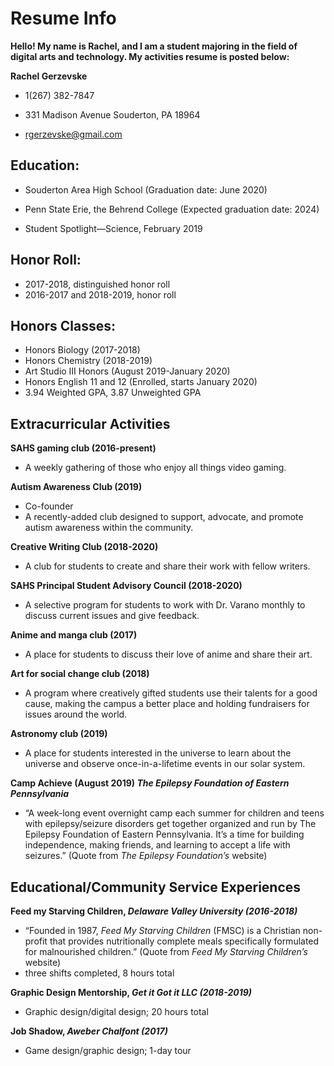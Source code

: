 # Resume Info

**Hello! My name is Rachel, and I am a student majoring in the field of digital arts and technology. My activities resume is posted below:**

 **Rachel Gerzevske**  
 
* 1(267) 382-7847

* 331 Madison Avenue Souderton, PA 18964
 
* rgerzevske@gmail.com 

## **Education:**
* Souderton Area High School (Graduation date: June 2020)

* Penn State Erie, the Behrend College (Expected graduation date: 2024)

* Student Spotlight—Science, February 2019

## **Honor Roll:** 
*	2017-2018, distinguished honor roll 
* 2016-2017 and 2018-2019, honor roll

## **Honors Classes:** 
* Honors Biology (2017-2018)
* Honors Chemistry (2018-2019)
*	Art Studio III Honors (August 2019-January 2020)
* Honors English 11 and 12 (Enrolled, starts January 2020)
* 3.94 Weighted GPA, 3.87 Unweighted GPA

## **Extracurricular Activities**

 **SAHS gaming club (2016-present)**
*	A weekly gathering of those who enjoy all things video gaming.

**Autism Awareness Club (2019)**
*	Co-founder
*	A recently-added club designed to support, advocate, and promote autism awareness within the community.

**Creative Writing Club (2018-2020)**
*	A club for students to create and share their work with fellow writers.

**SAHS Principal Student Advisory Council (2018-2020)**
*	A selective program for students to work with Dr. Varano monthly to discuss current issues and give feedback.  

**Anime and manga club (2017)**
*	A place for students to discuss their love of anime and share their art.

**Art for social change club (2018)**
*	A program where creatively gifted students use their talents for a good cause, making the campus a better place and holding fundraisers for issues around the world. 

**Astronomy club (2019)**
*	A place for students interested in the universe to learn about the universe and observe once-in-a-lifetime events in our solar system.

**Camp Achieve (August 2019) *The Epilepsy Foundation of Eastern Pennsylvania***
*	“A week-long event overnight camp each summer for children and teens with epilepsy/seizure disorders get together organized and run by The Epilepsy Foundation of Eastern Pennsylvania. It’s a time for building independence, making friends, and learning to accept a life with seizures.” (Quote from *The Epilepsy Foundation’s* website)

## **Educational/Community Service Experiences**

**Feed my Starving Children, *Delaware Valley University (2016-2018)***
*	“Founded in 1987, *Feed My Starving Children* (FMSC) is a Christian non-profit that provides nutritionally complete meals specifically formulated for malnourished children.” (Quote from *Feed My Starving Children’s* website)
*	three shifts completed, 8 hours total

**Graphic Design Mentorship, *Get it Got it LLC (2018-2019)***
*	Graphic design/digital design; 20 hours total

**Job Shadow, *Aweber Chalfont (2017)***
*	Game design/graphic design; 1-day tour





